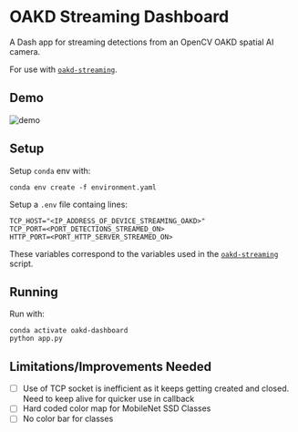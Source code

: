 # OAKD Streaming Dashboard

A Dash app for streaming detections from an OpenCV OAKD spatial AI camera. 

For use with [`oakd-streaming`](https://github.com/dbandrews/oakd-streaming).

## Demo

![demo](/visuals/oakd.gif)

## Setup

Setup `conda` env with:

```
conda env create -f environment.yaml
```

Setup a `.env` file containg lines:

```
TCP_HOST="<IP_ADDRESS_OF_DEVICE_STREAMING_OAKD>"
TCP_PORT=<PORT_DETECTIONS_STREAMED_ON>
HTTP_PORT=<PORT_HTTP_SERVER_STREAMED_ON>
```

These variables correspond to the variables used in the [`oakd-streaming`](https://github.com/dbandrews/oakd-streaming) script.

## Running

Run with:

```
conda activate oakd-dashboard
python app.py
```

## Limitations/Improvements Needed

- [ ] Use of TCP socket is inefficient as it keeps getting created and closed. Need to keep alive for quicker use in callback
- [ ] Hard coded color map for MobileNet SSD Classes
- [ ] No color bar for classes
